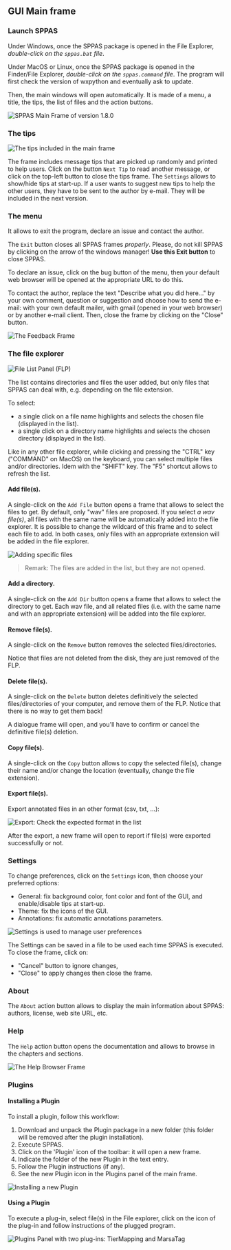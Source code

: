 ## GUI Main frame


### Launch SPPAS

Under Windows, once the SPPAS package is opened in the File Explorer,
*double-click on the `sppas.bat` file*.

Under MacOS or Linux, once the SPPAS package is opened in the 
Finder/File Explorer, *double-click on the `sppas.command` file*. The program
will first check the version of wxpython and eventually ask to update.

Then, the main windows will open automatically. It is made of a menu, a title, 
the tips, the list of files and the action buttons.

![SPPAS Main Frame of version 1.8.0](./etc/screenshots/sppas-1-8-0.png)


### The tips

![The tips included in the main frame](./etc/screenshots/tips.png)

The frame includes message tips that are picked up randomly and printed to 
help users. Click on the button `Next Tip` to read another message, or click 
on the top-left button to close the tips frame. 
The `Settings` allows to show/hide tips at start-up.
If a user wants to suggest new tips to help the other users, they have to be
sent to the author by e-mail. They will be included in the next version.


### The menu

It allows to exit the program, declare an issue and contact the author.

The `Exit` button closes all SPPAS frames *properly*. 
Please, do not kill SPPAS by clicking on the arrow of the windows manager!
**Use this Exit button** to close SPPAS. 

To declare an issue, click on the bug button of the menu, then your default
web browser will be opened at the appropriate URL to do this.

To contact the author, replace the text "Describe what you did here..." by 
your own comment, question or suggestion and choose how to send the e-mail: 
with your own default mailer, with gmail (opened in your web browser)
or by another e-mail client. Then, close the frame by clicking on the "Close"
button.

![The Feedback Frame](./etc/screenshots/feedback.png)


### The file explorer

![File List Panel (FLP)](./etc/screenshots/FLP.png)

The list contains directories and files the user added, but only files 
that SPPAS can deal with, e.g. depending on the file extension.

To select:

* a single click on a file name highlights and selects the chosen file (displayed in the list).
* a single click on a directory name highlights and selects the chosen directory (displayed in the list).

Like in any other file explorer, while clicking and pressing the "CTRL" key 
("COMMAND" on MacOS) on the keyboard, you can select multiple files and/or 
directories. Idem with the "SHIFT" key.
The "F5" shortcut allows to refresh the list.

#### Add file(s).

A single-click on the `Add File` button opens a frame that allows to select
the files to get. By default, only "wav" files are proposed.
If you select *a wav file(s)*, all files with the same name will be 
automatically added into the file explorer. It is possible to change the 
wildcard of this frame and to select each file to add. 
In both cases, only files with an appropriate extension will be added in the 
file explorer.

![Adding specific files](./etc/screenshots/FLP-Add.png)

>Remark: The files are added in the list, but they are not opened.


#### Add a directory.

A single-click on the `Add Dir` button opens a frame that allows to select
the directory to get. 
Each wav file, and all related files (i.e. with the same name and with an 
appropriate extension) will be added into the file explorer.


#### Remove file(s).

A single-click on the `Remove` button removes the selected files/directories.

Notice that files are not deleted from the disk, they are just removed 
of the FLP.


#### Delete file(s).

A single-click on the `Delete` button deletes definitively the selected 
files/directories of your computer, and remove them of the FLP.
Notice that there is no way to get them back!

A dialogue frame will open, and you'll have to confirm or cancel the 
definitive file(s) deletion.


#### Copy file(s).

A single-click on the `Copy` button allows to copy the selected file(s), 
change their name and/or change the location (eventually, change the file
extension).


#### Export file(s).

Export annotated files in an other format (csv, txt, ...):

![Export: Check the expected format in the list](./etc/screenshots/FLP-Export.png)

After the export, a new frame will open to report if file(s) were exported
successfully or not.


### Settings

To change preferences, click on the `Settings` icon, then choose your
preferred options: 

- General: fix background color, font color and font of the GUI, and enable/disable tips at start-up.
- Theme: fix the icons of the GUI. 
- Annotations: fix automatic annotations parameters.

![Settings is used to manage user preferences](./etc/screenshots/settings.png)

The Settings can be saved in a file to be used each time SPPAS is executed. 
To close the frame, click on:

- "Cancel" button to ignore changes,
- "Close" to apply changes then close the frame.


### About

The `About` action button allows to display the main information about SPPAS: 
authors, license, web site URL, etc.


### Help

The `Help` action button opens the documentation and allows to browse in the chapters
and sections.

![The Help Browser Frame](./etc/screenshots/helpbrowser.png)


### Plugins 

#### Installing a Plugin

To install a plugin, follow this workflow:

1. Download and unpack the Plugin package in a new folder (this folder will
be removed after the plugin installation).
2. Execute SPPAS.
3. Click on the 'Plugin' icon of the toolbar: it will open a new frame.
4. Indicate the folder of the new Plugin in the text entry.
5. Follow the Plugin instructions (if any).
6. See the new Plugin icon in the Plugins panel of the main frame.

![Installing a new Plugin](./etc/figures/plugin-workflow.bmp)


#### Using a Plugin

To execute a plug-in, select file(s) in the File explorer, click on the 
icon of the plug-in and follow instructions of the plugged program.

![Plugins Panel with two plug-ins: TierMapping and MarsaTag](./etc/screenshots/PPP.png)
